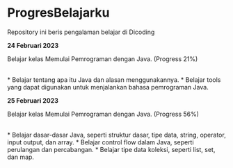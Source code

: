 # ProgresBelajarku
Repository ini beris pengalaman belajar di Dicoding

**24 Februari 2023**
<p>Belajar kelas Memulai Pemrograman dengan Java. (Progress 21%)<p><br>
  * Belajar tentang apa itu Java dan alasan menggunakannya.
  * Belajar tools yang dapat digunakan untuk menjalankan bahasa pemrograman Java.

**25 Februari 2023**
<p>Belajar kelas Memulai Pemrograman dengan Java. (Progress 56%)<p><br>
 * Belajar dasar-dasar Java, seperti struktur dasar, tipe data, string, operator, input output, dan array.
 * Belajar control flow dalam Java, seperti perulangan dan percabangan.
 * Belajar tipe data koleksi, seperti list, set, dan map.
